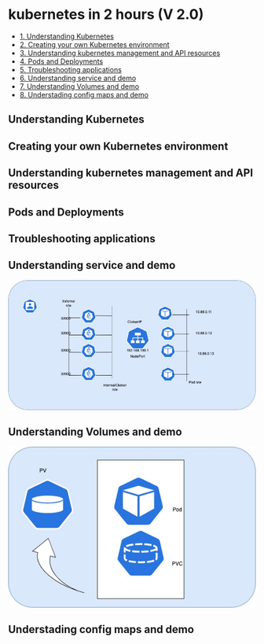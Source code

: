 # kubernetes in 2 hours (V 2.0)

- [1. Understanding Kubernetes](#understanding-kubernetes)
- [2. Creating your own Kubernetes environment](#creating-your-own-kubernetes-environment)
- [3. Understanding kubernetes management and API resources](#understanding-kubernetes-management-and-API-resources)
- [4. Pods and Deployments](#pods-and-deployments)
- [5. Troubleshooting applications](#troubleshooting-applications)
- [6. Understanding service and demo](#understanding-service-and-demo)
- [7. Understanding Volumes and demo](#understanding-volumes-and-demo)
- [8. Understading config maps and demo](#understanding-config-maps-and-demo)


## Understanding Kubernetes









## Creating your own Kubernetes environment










## Understanding kubernetes management and API resources









## Pods and Deployments



##  Troubleshooting applications


## Understanding service and demo

![](https://github.com/chirag99969/kubernetes/blob/main/image/Untitled.jpg)



##  Understanding Volumes and demo
![](https://github.com/chirag99969/kubernetes/blob/main/image/Untitled%20(1).jpg)



##  Understading config maps and demo



